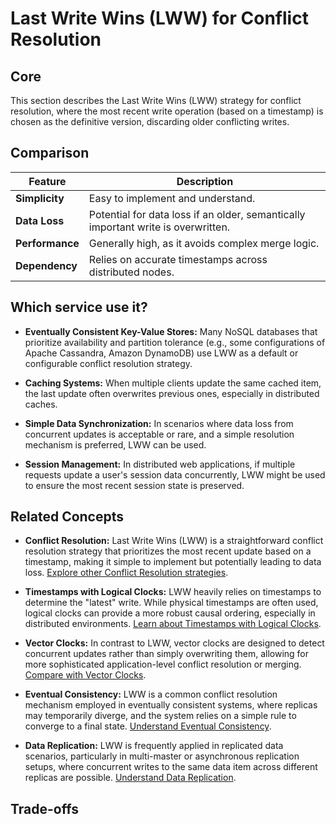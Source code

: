# Last Write Wins (LWW) for Conflict Resolution

## Core

This section describes the Last Write Wins (LWW) strategy for conflict resolution, where the most recent write operation (based on a timestamp) is chosen as the definitive version, discarding older conflicting writes.

## Comparison

| Feature | Description |
|---|---|
| **Simplicity** | Easy to implement and understand. |
| **Data Loss** | Potential for data loss if an older, semantically important write is overwritten. |
| **Performance** | Generally high, as it avoids complex merge logic. |
| **Dependency** | Relies on accurate timestamps across distributed nodes. |

## Which service use it?



-   **Eventually Consistent Key-Value Stores:** Many NoSQL databases that prioritize availability and partition tolerance (e.g., some configurations of Apache Cassandra, Amazon DynamoDB) use LWW as a default or configurable conflict resolution strategy.

-   **Caching Systems:** When multiple clients update the same cached item, the last update often overwrites previous ones, especially in distributed caches.

-   **Simple Data Synchronization:** In scenarios where data loss from concurrent updates is acceptable or rare, and a simple resolution mechanism is preferred, LWW can be used.

-   **Session Management:** In distributed web applications, if multiple requests update a user's session data concurrently, LWW might be used to ensure the most recent session state is preserved.

## Related Concepts

-   **Conflict Resolution:** Last Write Wins (LWW) is a straightforward conflict resolution strategy that prioritizes the most recent update based on a timestamp, making it simple to implement but potentially leading to data loss. [Explore other Conflict Resolution strategies](../README.md).

-   **Timestamps with Logical Clocks:** LWW heavily relies on timestamps to determine the "latest" write. While physical timestamps are often used, logical clocks can provide a more robust causal ordering, especially in distributed environments. [Learn about Timestamps with Logical Clocks](../timestamps-with-logical-clocks/README.md).

-   **Vector Clocks:** In contrast to LWW, vector clocks are designed to detect concurrent updates rather than simply overwriting them, allowing for more sophisticated application-level conflict resolution or merging. [Compare with Vector Clocks](../vector-clocks/README.md).

-   **Eventual Consistency:** LWW is a common conflict resolution mechanism employed in eventually consistent systems, where replicas may temporarily diverge, and the system relies on a simple rule to converge to a final state. [Understand Eventual Consistency](../../consistency-models/eventual-consistency/README.md).

-   **Data Replication:** LWW is frequently applied in replicated data scenarios, particularly in multi-master or asynchronous replication setups, where concurrent writes to the same data item across different replicas are possible. [Understand Data Replication](../../data-replication/README.md).

## Trade-offs
